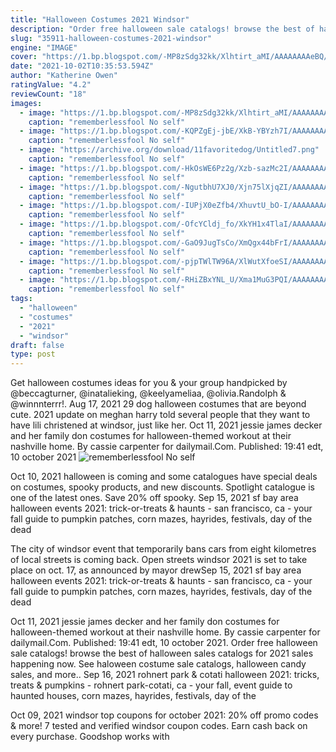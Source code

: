 ```yaml
---
title: "Halloween Costumes 2021 Windsor"
description: "Order free halloween sale catalogs! browse the best of halloween sales catalogs for 2021 sales happening now. See haloween costume sale catalogs, halloween candy sales, and more."
slug: "35911-halloween-costumes-2021-windsor"
engine: "IMAGE"
cover: "https://1.bp.blogspot.com/-MP8zSdg32kk/Xlhtirt_aMI/AAAAAAAAeBQ/CR_2TBpD90MoCb5XwsFtiTFuCZMCNustgCLcBGAsYHQ/s1600/Untitled1062.png"
date: "2021-10-02T10:35:53.594Z"
author: "Katherine Owen"
ratingValue: "4.2"
reviewCount: "18"
images:
  - image: "https://1.bp.blogspot.com/-MP8zSdg32kk/Xlhtirt_aMI/AAAAAAAAeBQ/CR_2TBpD90MoCb5XwsFtiTFuCZMCNustgCLcBGAsYHQ/s1600/Untitled1062.png"
    caption: "rememberlessfool No self"
  - image: "https://1.bp.blogspot.com/-KQPZgEj-jbE/XkB-YBYzh7I/AAAAAAAAcjM/cStXOR1n-2QAvmCmL9OWWxoYVn9FgiBvwCLcBGAsYHQ/s1600/Untitled421.png"
    caption: "rememberlessfool No self"
  - image: "https://archive.org/download/11favoritedog/Untitled7.png"
    caption: "rememberlessfool No self"
  - image: "https://1.bp.blogspot.com/-HkOsWE6Pz2g/Xzb-sazMc2I/AAAAAAAAflc/kXB1QDhWXqgSXqjT4unyV8DeU-gUXk5dQCLcBGAsYHQ/s1600/Untitled1986.png"
    caption: "rememberlessfool No self"
  - image: "https://1.bp.blogspot.com/-NgutbhU7XJ0/Xjn75lXjqZI/AAAAAAAAcVM/40-dEsXt2JEdIpYAZvWuQWiLKd1qzs9dQCLcBGAsYHQ/s1600/Untitled298.png"
    caption: "rememberlessfool No self"
  - image: "https://1.bp.blogspot.com/-IUPjX0eZfb4/XhuvtU_bO-I/AAAAAAAAcDo/uajECHZwdDcMBft53Ph0CTQ7N0vSVtx0gCLcBGAsYHQ/w1200-h630-p-k-no-nu/Untitled190.png"
    caption: "rememberlessfool No self"
  - image: "https://1.bp.blogspot.com/-OfcYCldj_fo/XkYH1x4TlaI/AAAAAAAAcsw/IDY6d0rYxogrn_FngfDP7TzWtPHiI5f_QCLcBGAsYHQ/s1600/Untitled439.png"
    caption: "rememberlessfool No self"
  - image: "https://1.bp.blogspot.com/-GaO9JugTsCo/XmQgx44bFrI/AAAAAAAAeeA/KQKvhb72NsQfnu3u37-kj54hd4TXgw7FACLcBGAsYHQ/s1600/Untitled1282.png"
    caption: "rememberlessfool No self"
  - image: "https://1.bp.blogspot.com/-pjpTWlTW96A/XlWutXfoeSI/AAAAAAAAdzg/qnb3yg3LJqAU93DBbH9ZQh62rl0iOMkJwCLcBGAsYHQ/s1600/Untitled919.png"
    caption: "rememberlessfool No self"
  - image: "https://1.bp.blogspot.com/-RHiZBxYNL_U/Xma1MuG3PQI/AAAAAAAAeiY/2GZal-WApvo9oQTPntsbUPYo-ERIgf2AACLcBGAsYHQ/s1600/Untitled1331.png"
    caption: "rememberlessfool No self"
tags:
  - "halloween"
  - "costumes"
  - "2021"
  - "windsor"
draft: false
type: post
---
```


Get halloween costumes ideas for you & your group handpicked by @beccagturner, @inatalieking, @keelyameliaa, @olivia.Randolph & @winnnterrr!. Aug 17, 2021 29 dog halloween costumes that are beyond cute.  2021 update on meghan harry told several people that they want to have lili christened at windsor, just like her. Oct 11, 2021 jessie james decker and her family don costumes for halloween-themed workout at their nashville home. By cassie carpenter for dailymail.Com. Published: 19:41 edt, 10 october 2021
![rememberlessfool No self](https://1.bp.blogspot.com/-NgutbhU7XJ0/Xjn75lXjqZI/AAAAAAAAcVM/40-dEsXt2JEdIpYAZvWuQWiLKd1qzs9dQCLcBGAsYHQ/s1600/Untitled298.png "rememberlessfool No self")

Oct 10, 2021 halloween is coming and some catalogues have special deals on costumes, spooky products, and new discounts. Spotlight catalogue is one of the latest ones. Save 20% off spooky. Sep 15, 2021 sf bay area halloween events 2021: trick-or-treats &amp; haunts - san francisco, ca - your fall guide to pumpkin patches, corn mazes, hayrides, festivals, day of the dead
<!--inArticleAds-->

<!--galleryOne-->

The city of windsor event that temporarily bans cars from eight kilometres of local streets is coming back. Open streets windsor 2021 is set to take place on oct. 17, as announced by mayor drewSep 15, 2021 sf bay area halloween events 2021: trick-or-treats & haunts - san francisco, ca - your fall guide to pumpkin patches, corn mazes, hayrides, festivals, day of the dead
<!--inArticleAds-->

<!--galleryTwo-->

Oct 11, 2021 jessie james decker and her family don costumes for halloween-themed workout at their nashville home. By cassie carpenter for dailymail.Com. Published: 19:41 edt, 10 october 2021. Order free halloween sale catalogs! browse the best of halloween sales catalogs for 2021 sales happening now. See haloween costume sale catalogs, halloween candy sales, and more.. Sep 16, 2021 rohnert park & cotati halloween 2021: tricks, treats & pumpkins - rohnert park-cotati, ca - your fall, event guide to haunted houses, corn mazes, hayrides, festivals, day of the
<!--galleryThree-->

Oct 09, 2021 windsor top coupons for october 2021: 20% off promo codes & more! 7 tested and verified windsor coupon codes. Earn cash back on every purchase. Goodshop works with